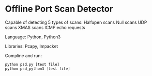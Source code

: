 # Offline Port Scan Detector
Capable of detecting 5 types of scans:
Halfopen scans
Null scans
UDP scans
XMAS scans
ICMP echo requests

Language: Python, Python3

Libraries: Pcapy, Impacket

Compline and run:
```
python psd.py [test file]
python psd_python3 [test file]
```
